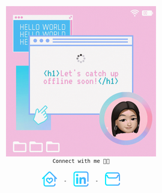 <div align="center" >
  <img src="https://raw.githubusercontent.com/susukichan/susukichan/master/assets/susukiHelloWorld.gif" width=400 alt="Susuki Hello World"/>
</div>

<div align="center">
  <samp>
    Connect with me 🤙🏻
  </samp>
  <br>
  <a href="https://susukichan.github.io/portfolio/">
  <img align="center" style="margin: 20px;"  alt="Susuki Homepage" width=40 src="https://raw.githubusercontent.com/susukichan/susukichan/master/assets/home.svg" />
</a>
  <a href="https://www.linkedin.com/in/chansuki/">
  <img align="center" style="margin: 20px;"  alt="Susuki LinkedIn" width=40 src="https://raw.githubusercontent.com/susukichan/susukichan/master/assets/linkedin.svg" />
</a>
<a href="mailto:iamsusukichan@gmail.com">
  <img align="center" style="margin: 20px;" alt="Susuki Email" width=40 src="https://raw.githubusercontent.com/susukichan/susukichan/master/assets/email.svg" />
</a>
</div>

